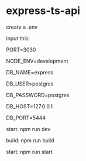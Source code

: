 # express-ts-api
create a .env 

input this:

PORT=3030

NODE_ENV=development

DB_NAME=express

DB_USER=postgres

DB_PASSWORD=postgres

DB_HOST=127.0.0.1

DB_PORT=5444


start: npm run dev

build: npm run build

start: npm run start